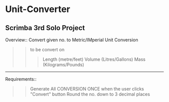 # Unit-Converter
Scrimba 3rd Solo Project
--------------
Overview:: Convert given no. to Metric/IMperial Unit Conversion
>> to be convert on
>>> Length (metre/feet)
>>> Volume (Litres/Gallons)
>>> Mass (Kilograms/Pounds)
---------------
Requirements::
>> Generate All CONVERSION ONCE when the user clicks "Convert" button
>> Round the no. down to 3 decimal places
